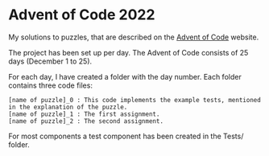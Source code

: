 # Advent of Code 2022

My solutions to puzzles, that are described on the [Advent of Code](https://adventofcode.com/2022) website.

The project has been set up per day. The Advent of Code consists of 25 days (December 1 to 25).

For each day, I have created a folder with the day number. Each folder contains three code files:

    [name of puzzle]_0 : This code implements the example tests, mentioned in the explanation of the puzzle.
    [name of puzzle]_1 : The first assignment.
    [name of puzzle]_2 : The second assignment.

For most components a test component has been created in the Tests/ folder.
